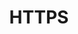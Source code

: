 ---
title: HTTPS
position: 1
parameters:
  - name:
    content:
content_markdown: |-
  Add theme support post-thumbnails;

  This rules need add in function.php file.
left_code_blocks:
  - code_block: |-
      // Function.php
      add_theme_support( 'post-thumbnails' );

      // In theme
      $postImageUrl = get_the_post_thumbnail_url(get_the_ID(),'full'); 
      echo $postImageUrl;           
    title: PHP 
    language: php
---